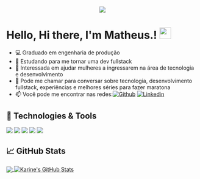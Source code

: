 <h1 align="center">
  <img src="https://github.com/MatheusSCaetano/MatheusSCaetano/blob/main/blackpanther.gif">
</h1>

# Hello, Hi there, I'm Matheus.! <img src="https://raw.githubusercontent.com/MartinHeinz/MartinHeinz/master/wave.gif" width="30px">

- 💻 Graduado em engenharia de produção
- 🚀 Estudando para me tornar uma dev fullstack
- 💁 Interessada em ajudar mulheres a ingressarem na área de tecnologia e desenvolvimento
- 💬 Pode me chamar para conversar sobre tecnologia, desenvolvimento fullstack, experiências e melhores séries para fazer maratona 
- 📫 Você pode me encontrar nas redes:[![Github](https://img.shields.io/badge/-Github-000?style=flat-square&logo=Github&logoColor=white&link=https://github.com/karinecasant)](https://github.com/karinecasant) [![Linkedin](https://img.shields.io/badge/-LinkedIn-blue?style=flat-square&logo=Linkedin&logoColor=white&link=https://www.linkedin.com/in/vittoria-borotto/)](https://www.linkedin.com/in/karine-santos-8023b6127/)

## 🔧 Technologies & Tools
<img src="https://img.shields.io/badge/Back End-Java-f55247"/> <img src="https://img.shields.io/badge/Angular-developer"/> <img src="https://img.shields.io/badge/dev-fullstack-orange"/> <img src="https://img.shields.io/badge/dev-javascript-yellow"/> <img src="https://img.shields.io/badge/learning-docker-blue"/>

## &#x1f4c8; GitHub Stats

<a href="https://github.com/Karinecasant/Karinecasant">
  <img align="center" src="https://github-readme-stats.vercel.app/api/top-langs/?username=Karinecasant&hide=java,html&title_color=ffffff&text_color=c9cacc&icon_color=2bbc8a&bg_color=1d1f21" />
</a>
<a href="https://github.com/Karinecasant/Karinecasant">
  <img align="center" src="https://github-readme-stats.vercel.app/api?username=Karinecasant&show_icons=true&line_height=27&count_private=true&title_color=ffffff&text_color=c9cacc&icon_color=2bbc8a&bg_color=1d1f21" alt="Karine's GitHub Stats" />
</a>
